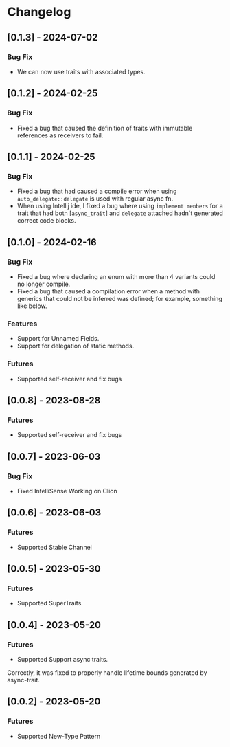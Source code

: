 # Changelog


## [0.1.3] - 2024-07-02

### Bug Fix

- We can now use traits with associated types. 

## [0.1.2] - 2024-02-25

### Bug Fix

- Fixed a bug that caused the definition of traits with immutable references as receivers to fail.


## [0.1.1] - 2024-02-25

### Bug Fix

- Fixed a bug that had caused a compile error when using `auto_delegate::delegate` is used with regular async fn.
- When using Intellij ide, I fixed a bug where using `implement menbers` for a trait that had both [`async_trait`] and `delegate` attached hadn't generated correct code blocks.

## [0.1.0] - 2024-02-16

### Bug Fix

- Fixed a bug where declaring an enum with more than 4 variants could no longer compile.
- Fixed a bug that caused a compilation error when a method with generics that could not be inferred was defined; for example, something like below.

### Features

- Support for Unnamed Fields.
- Support for delegation of static methods.

### Futures

- Supported self-receiver and fix bugs


## [0.0.8] - 2023-08-28

### Futures

- Supported self-receiver and fix bugs

## [0.0.7] - 2023-06-03

### Bug Fix

- Fixed IntelliSense Working on Clion

## [0.0.6] - 2023-06-03

### Futures

- Supported Stable Channel

## [0.0.5] - 2023-05-30

### Futures

- Supported SuperTraits.

## [0.0.4] - 2023-05-20

### Futures

- Supported Support async traits.

Correctly, it was fixed to properly handle lifetime bounds generated by async-trait.


## [0.0.2] - 2023-05-20

### Futures

- Supported New-Type Pattern


